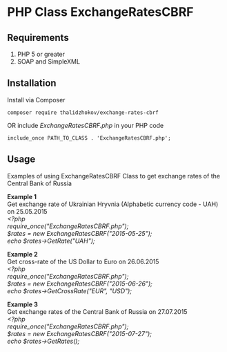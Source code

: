 # PHP Class ExchangeRatesCBRF

## Requirements
1. PHP 5 or greater
2. SOAP and SimpleXML

## Installation

Install via Composer
```
composer require thalidzhokov/exchange-rates-cbrf
```

OR include _ExchangeRatesCBRF.php_ in your PHP code
```
include_once PATH_TO_CLASS . 'ExchangeRatesCBRF.php';
```

## Usage
Examples of using ExchangeRatesCBRF Class to get exchange rates of the Central Bank of Russia


__Example 1__ \
Get exchange rate of Ukrainian Hryvnia (Alphabetic currency code - UAH) on 25.05.2015 \
_<?php_ \
_require_once("ExchangeRatesCBRF.php");_ \
_$rates = new ExchangeRatesCBRF("2015-05-25");_ \
_echo $rates->GetRate("UAH");_


__Example 2__ \
Get cross-rate of the US Dollar to Euro on 26.06.2015 \
_<?php_ \
_require_once("ExchangeRatesCBRF.php");_ \
_$rates = new ExchangeRatesCBRF("2015-06-26");_ \
_echo $rates->GetCrossRate("EUR", "USD");_


__Example 3__ \
Get exchange rates of the Central Bank of Russia on 27.07.2015 \
_<?php_ \
_require_once("ExchangeRatesCBRF.php");_ \
_$rates = new ExchangeRatesCBRF("2015-07-27");_ \
_echo $rates->GetRates();_
